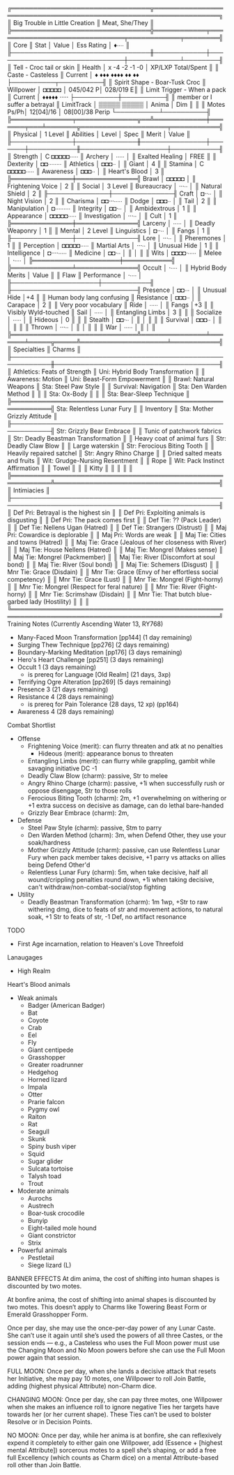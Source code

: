 ╔════════════════════════════════╦═════════════════════════════════════════════════════════════════╗
║ Big Trouble in Little Creation ║ Meat, She/They                                                  ║
╠════════════════════════════════╬════════════╤══════════════════════════════╤════════════╤════════╣
║ Core                           ║ Stat       │ Value                        │ Ess Rating │ ♦∙∙∙∙  ║
╟────────────────────────────────╫────────────┼──────────────────────────────┼────────────┴────────╢
║ Tell - Croc tail or skin       ║ Health     │ x  -4   -2 -1 -0             │ XP/LXP Total/Spent  ║
║ Caste - Casteless              ║   Current  │ ♦ ♦♦♦ ♦♦♦♦ ♦♦ ♦♦             ├──────────┬──────────╢
║ Spirit Shape - Boar-Tusk Croc  ║ Willpower  │ ◘◘◘◘◘                        │ 045/042 P│ 028/019 E║
║ Limit Trigger - When a pack    ║   Current  │ ♦♦♦♦♦ ·····                  ├──────────┼──────────╢
║  member or I suffer a betrayal ║ LimitTrack │ ▒▒▒▒▒ ▒▒▒▒▒                  │ Anima    │ Dim      ║
║                                ║ Motes Ps/Ph│ 12[04]/16 │ 08[00]/38 Perip  └──────────┴──────────╢
╠══════════════╤══════════════╦══╩════════════╪═══════╤═══╧═══════╦════════════════════╤═══════════╣
║ Physical     │ 1 Level      ║ Abilities     │ Level │ Spec      ║ Merit              │ Value     ║
╟──────────────┼──────────────╫───────────────┼───────┼───────────╫────────────────────┼───────────╢
║ Strength     │ C ◘◘◘◘◘∙∙∙∙∙ ║ Archery       │ ∙∙∙∙∙ │           ║ Exalted Healing    │ FREE      ║
║ Dexterity    │   ◘◘∙∙∙∙∙∙∙∙ ║ Athletics     │ ◘◘◘∙∙ │           ║ Giant              │ 4         ║
║ Stamina      │ C ◘◘◘◘◘∙∙∙∙∙ ║ Awareness     │ ◘◘◘∙∙ │           ║ Heart's Blood      │ 3         ║
╠══════════════╪══════════════╣ Brawl         │ ◘◘◘◘◘ │           ║ Frightening Voice  │ 2         ║
║ Social       │ 3 Level      ║ Bureaucracy   │ ···∙∙ │           ║ Natural Shield     │ 2         ║
╟──────────────┼──────────────╢ Craft         │ ◘··∙∙ │           ║ Night Vision       │ 2         ║
║ Charisma     │   ◘◘···∙∙∙∙∙ ║ Dodge         │ ◘◘◘∙∙ │           ║ Tail               │ 2         ║
║ Manipulation │   ◘∙∙∙∙∙∙∙∙∙ ║ Integrity     │ ◘◘·∙∙ │           ║ Ambidextrous       │ 1         ║
║ Appearance   │   ◘◘◘◘◘∙∙∙∙∙ ║ Investigation │ ···∙∙ │           ║ Cult               │ 1         ║
╠══════════════╪══════════════╣ Larceny       │ ∙∙∙∙∙ │           ║ Deadly Weaponry    │ 1         ║
║ Mental       │ 2 Level      ║ Linguistics   │ ◘··∙∙ │           ║ Fangs              │ 1         ║
╟──────────────┼──────────────╢ Lore          │ ···∙∙ │           ║ Pheremones         │ 1         ║
║ Perception   │   ◘◘◘◘◘∙∙∙∙∙ ║ Martial Arts  │ ···∙∙ │           ║ Unusual Hide       │ 1         ║
║ Intelligence │   ◘····∙∙∙∙∙ ║ Medicine      │ ◘◘·∙∙ │           ║                    │           ║
║ Wits         │   ◘◘◘◘·∙∙∙∙∙ ║ Melee         │ ·∙∙∙∙ │           ╠════════════════════╪═══════════╣
╠══════════════╧══════════════╣ Occult        │ ·∙∙∙∙ │           ║ Hybrid Body Merits │ Value     ║
║ Flaw                        ║ Performance   │ ·∙∙∙∙ │           ╟────────────────────┼───────────╢
╟─────────────────────────────╢ Presence      │ ◘◘∙∙∙ │           ║ Unusual Hide       │+4         ║
║ Human body lang confusing   ║ Resistance    │ ◘◘◘∙∙ │           ║ Carapace           │ 2         ║
║ Very poor vocabulary        ║ Ride          │ ∙∙∙∙∙ │           ║ Fangs              │+3         ║
║ Visibly Wyld-touched        ║ Sail          │ ∙∙∙∙∙ │           ║ Entangling Limbs   │ 3         ║
║                             ║ Socialize     │ ∙∙∙∙∙ │           ║ Hideous            │ 0         ║
║                             ║ Stealth       │ ◘◘·∙∙ │           ║                    │           ║
║                             ║ Survival      │ ◘◘◘∙∙ │           ║                    │           ║
║                             ║ Thrown        │ ···∙∙ │           ║                    │           ║
║                             ║ War           │ ∙∙∙∙∙ │           ║                    │           ║
╠═════════════════════════════╩═══════════════╧═══════╧═════╦═════╩════════════════════╧═══════════╣
║ Specialties                                               ║ Charms                               ║
╟───────────────────────────────────────────────────────────╫──────────────────────────────────────╢
║ Athletics: Feats of Strength                              ║ Uni: Hybrid Body Transformation      ║
║ Awareness: Motion                                         ║ Uni: Beast-Form Empowerment          ║
║ Brawl: Natural Weapons                                    ║ Sta: Steel Paw Style                 ║
║ Survival: Navigation                                      ║ Sta: Den Warden Method               ║
║                                                           ║ Sta: Ox-Body                         ║
║                                                           ║ Sta: Bear-Sleep Technique            ║
╠═══════════════════════════════════════════════════════════╣ Sta: Relentless Lunar Fury           ║
║ Inventory                                                 ║ Sta: Mother Grizzly Attitude         ║
╟───────────────────────────────────────────────────────────╢ Str: Grizzly Bear Embrace            ║
║ Tunic of patchwork fabrics                                ║ Str: Deadly Beastman Transformation  ║
║ Heavy coat of animal furs                                 ║ Str: Deadly Claw Blow                ║
║ Large waterskin                                           ║ Str: Ferocious Biting Tooth          ║
║ Heavily repaired satchel                                  ║ Str: Angry Rhino Charge              ║
║ Dried salted meats and fruits                             ║ Wit: Grudge-Nursing Resentment       ║
║ Rope                                                      ║ Wit: Pack Instinct Affirmation       ║
║ Towel                                                     ║                                      ║
║ Kitty                                                     ║                                      ║
║                                                           ║                                      ║
╠═══════════════════════════════════════════════════════════╩══════════════════════════════════════╣
║ Intimiacies                                                                                      ║
╟──────────────────────────────────────────────────────────────────────────────────────────────────╢
║ Def Pri: Betrayal is the highest sin                                                             ║
║ Def Pri: Exploiting animals is disgusting                                                        ║
║ Def Pri: The pack comes first                                                                    ║
║ Def Tie: ?? (Pack Leader)                                                                        ║
║ Def Tie: Nellens Ugan (Hatred)                                                                   ║
║ Def Tie: Strangers (Distrust)                                                                    ║
║ Maj Pri: Cowardice is deplorable                                                                 ║
║ Maj Pri: Words are weak                                                                          ║
║ Maj Tie: Cities and towns (Hatred)                                                               ║
║ Maj Tie: Grace (Jealous of her closeness with River)                                             ║
║ Maj Tie: House Nellens (Hatred)                                                                  ║
║ Maj Tie: Mongrel (Makes sense)                                                                   ║
║ Maj Tie: Mongrel (Packmember)                                                                    ║
║ Maj Tie: River (Discomfort at soul bond)                                                         ║
║ Maj Tie: River (Soul bond)                                                                       ║
║ Maj Tie: Schemers (Disgust)                                                                      ║
║ Mnr Tie: Grace (Disdain)                                                                         ║
║ Mnr Tie: Grace (Envy of her effortless social competency)                                        ║
║ Mnr Tie: Grace (Lust)                                                                            ║
║ Mnr Tie: Mongrel (Fight-horny)                                                                   ║
║ Mnr Tie: Mongrel (Respect for feral nature)                                                      ║
║ Mnr Tie: River (Fight-horny)                                                                     ║
║ Mnr Tie: Scrimshaw (Disdain)                                                                     ║
║ Mnr Tie: That butch blue-garbed lady (Hostility)                                                 ║
║                                                                                                  ║
╚══════════════════════════════════════════════════════════════════════════════════════════════════╝
Training Notes (Currently Ascending Water 13, RY768)
- Many-Faced Moon Transformation [pp144] (1 day remaining)
- Surging Thew Technique [pp276] (2 days remaining)
- Boundary-Marking Meditation [pp176] (3 days remaining)
- Hero's Heart Challenge [pp251] (3 days remaining)
- Occult 1 (3 days remaining)
    - is prereq for Language [Old Realm] (21 days, 3xp)
- Terrifying Ogre Alteration [pp269] (5 days remaining)
- Presence 3 (21 days remaining)
- Resistance 4 (28 days remaining)
    - is prereq for Pain Tolerance (28 days, 12 xp) (pp164)
- Awareness 4 (28 days remaining)

Combat Shortlist
- Offense
    - Frightening Voice (merit): can flurry threaten and atk at no penalties
        - Hideous (merit): appearance bonus to threaten
    - Entangling Limbs (merit): can flurry while grappling, gambit while savaging initiative DC -1
    - Deadly Claw Blow (charm): passive, Str to melee
    - Angry Rhino Charge (charm): passive, +1i when successfully rush or oppose disengage, Str to those rolls
    - Ferocious Biting Tooth (charm): 2m, +1 overwhelming on withering or +1 extra success on decisive as damage, can do lethal bare-handed
    - Grizzly Bear Embrace (charm): 2m, 
- Defense
    - Steel Paw Style (charm): passive, Stm to parry
    - Den Warden Method (charm): 3m, when Defend Other, they use your soak/hardness
    - Mother Grizzly Attitude (charm): passive, can use Relentless Lunar Fury when pack member takes decisive, +1 parry vs attacks on allies being Defend Other'd
    - Relentless Lunar Fury (charm): 5m, when take decisive, half all wound/crippling penalties round down, +1i when taking decisive, can't withdraw/non-combat-social/stop fighting
- Utility
    - Deadly Beastman Transformation (charm): 1m 1wp, +Str to raw withering dmg, dice to feats of str and movement actions, to natural soak, +1 Str to feats of str, -1 Def, no artifact resonance

TODO
- First Age incarnation, relation to Heaven's Love Threefold

Lanaugages
- High Realm

Heart's Blood animals
- Weak animals
    - Badger (American Badger)
    - Bat
    - Coyote
    - Crab
    - Eel
    - Fly
    - Giant centipede
    - Grasshopper
    - Greater roadrunner
    - Hedgehog
    - Horned lizard
    - Impala
    - Otter
    - Prarie falcon
    - Pygmy owl
    - Raiton
    - Rat
    - Seagull
    - Skunk
    - Spiny bush viper
    - Squid
    - Sugar glider
    - Sulcata tortoise
    - Talysh toad
    - Trout 
- Moderate animals
    - Aurochs
    - Austrech
    - Boar-tusk crocodile
    - Bunyip
    - Eight-tailed mole hound
    - Giant constrictor
    - Strix
- Powerful animals
    - Pestletail
    - Siege lizard (L)

BANNER EFFECTS
At dim anima, the cost of shifting into human shapes is discounted by two motes.

At bonfire anima, the cost of shifting into animal shapes is discounted by two motes. This doesn’t apply to Charms like Towering Beast Form or Emerald Grasshopper Form.

Once per day, she may use the once-per-day power of any Lunar Caste. She can’t use it again until she’s used the powers of all three Castes, or the session ends — e.g., a Casteless who uses the Full Moon power must use the Changing Moon and No Moon powers before she can use the Full Moon power again that session.

FULL MOON: Once per day, when she lands a decisive attack that resets her Initiative, she may pay 10 motes, one Willpower to roll Join Battle, adding (highest physical Attribute) non-Charm dice.

CHANGING MOON: Once per day, she can pay three motes, one Willpower when she makes an influence roll to ignore negative Ties her targets have towards her (or her current shape). These Ties can’t be used to bolster Resolve or in Decision Points.

NO MOON: Once per day, while her anima is at bonfire, she can reflexively expend it completely to either gain one Willpower, add (Essence + [highest mental Attribute]) sorcerous motes to a spell she’s shaping, or add a free full Excellency (which counts as Charm dice) on a mental Attribute-based roll other than Join Battle.

